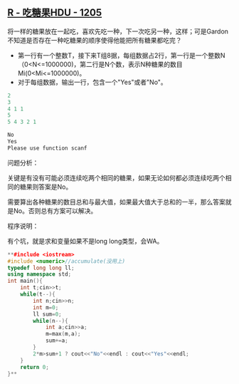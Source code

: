 ## **[R - 吃糖果](https://vjudge.csgrandeur.cn/problem/HDU-1205)**[HDU - 1205](https://vjudge.csgrandeur.cn/problem/HDU-1205/origin)

将一样的糖果放在一起吃，喜欢先吃一种，下一次吃另一种，这样；可是Gardon不知道是否存在一种吃糖果的顺序使得他能把所有糖果都吃完？

- 第一行有一个整数T，接下来T组8据，每组数据占2行，第一行是一个整数N（0<N<=1000000)，第二行是N个数，表示N种糖果的数目Mi(0<Mi<=1000000)。
- 对于每组数据，输出一行，包含一个"Yes"或者"No"。

```cpp
2
3
4 1 1
5
5 4 3 2 1
```

```cpp
No
Yes
Please use function scanf
```

问题分析：

关键是有没有可能必须连续吃两个相同的糖果，如果无论如何都必须连续吃两个相同的糖果则答案是No。

需要算出各种糖果的数目总和与最大值，如果最大值大于总和的一半，那么答案就是No。否则总有方案可以解决。

程序说明：

有个坑，就是求和变量如果不是long long类型，会WA。

```cpp
**#include <iostream>
#include <numeric>//accumulate(没用上)
typedef long long ll;
using namespace std;
int main(){
    int t;cin>>t;
    while(t--){
        int n;cin>>n;
        int m=0;
        ll sum=0;
        while(n--){
            int a;cin>>a;
            m=max(m,a);
            sum+=a;
        } 
        2*m>sum+1 ? cout<<"No"<<endl : cout<<"Yes"<<endl;
    }
    return 0;
}**
```